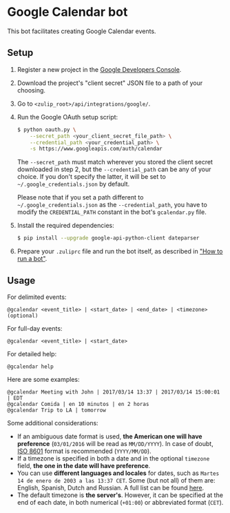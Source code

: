 # Google Calendar bot

This bot facilitates creating Google Calendar events.

## Setup

1. Register a new project in the
   [Google Developers Console](https://console.developers.google.com/start).
2. Download the project's "client secret" JSON file to a path of your choosing.
3. Go to `<zulip_root>/api/integrations/google/`.
4. Run the Google OAuth setup script:

    ```bash
    $ python oauth.py \
        --secret_path <your_client_secret_file_path> \
        --credential_path <your_credential_path> \
        -s https://www.googleapis.com/auth/calendar
    ```

   The `--secret_path` must match wherever you stored the client secret
   downloaded in step 2, but the `--credential_path` can be any of your choice.
   If you don't specify the latter, it will be set to
   `~/.google_credentials.json` by default.

   Please note that if you set a path different to `~/.google_credentials.json`
   as the `--credential_path`, you have to modify the `CREDENTIAL_PATH`
   constant in the bot's `gcalendar.py` file.
5. Install the required dependencies:

    ```bash
    $ pip install --upgrade google-api-python-client dateparser
    ```
6. Prepare your `.zuliprc` file and run the bot itself, as described in
   ["How to run a bot"](http://zulip.readthedocs.io/en/latest/bots-guide.html#how-to-run-a-bot).

## Usage

For delimited events:

    @gcalendar <event_title> | <start_date> | <end_date> | <timezone> (optional)

For full-day events:

    @gcalendar <event_title> | <start_date>

For detailed help:

    @gcalendar help

Here are some examples:

    @gcalendar Meeting with John | 2017/03/14 13:37 | 2017/03/14 15:00:01 | EDT
    @gcalendar Comida | en 10 minutos | en 2 horas
    @gcalendar Trip to LA | tomorrow


Some additional considerations:

- If an ambiguous date format is used, **the American one will have preference**
  (`03/01/2016` will be read as `MM/DD/YYYY`). In case of doubt,
  [ISO 8601](https://en.wikipedia.org/wiki/ISO_8601) format is recommended
  (`YYYY/MM/DD`).
- If a timezone is specified in both a date and in the optional `timezone`
  field, **the one in the date will have preference**.
- You can use **different languages and locales** for dates, such as
  `Martes 14 de enero de 2003 a las 13:37 CET`. Some (but not all) of them are:
  English, Spanish, Dutch and Russian. A full list can be found
  [here](https://dateparser.readthedocs.io/en/latest/#supported-languages).
- The default timezone is **the server\'s**. However, it can be specified at
  the end of each date, in both numerical (`+01:00`) or abbreviated format
  (`CET`).
